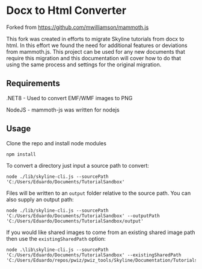# Docx to Html Converter

Forked from https://github.com/mwilliamson/mammoth.js

This fork was created in efforts to migrate Skyline tutorials from docx to html.
In this effort we found the need for additional features or deviations from mammoth.js.
This project can be used for any new documents that require this migration and this
documentation will cover how to do that using the same process and settings for the
original migration.

## Requirements

.NET8 - Used to convert EMF/WMF images to PNG

NodeJS - mammoth-js was written for nodejs

## Usage

Clone the repo and install node modules

    npm install

To convert a directory just input a source path to convert:

    node ./lib/skyline-cli.js --sourcePath 'C:/Users/Eduardo/Documents/TutorialSandbox'

Files will be written to an `output` folder relative to the source path. You can also supply an output path:
    
    node ./lib/skyline-cli.js --sourcePath 'C:/Users/Eduardo/Documents/TutorialSandbox' --outputPath 'C:/Users/Eduardo/Documents/TutorialSandbox/output'

If you would like shared images to come from an existing shared image path then use the `existingSharedPath` option:

    node .\lib\skyline-cli.js --sourcePath 'C:/Users/Eduardo/Documents/TutorialSandbox' --existingSharedPath 'C:/Users/Eduardo/repos/pwiz/pwiz_tools/Skyline/Documentation/Tutorials/shared'